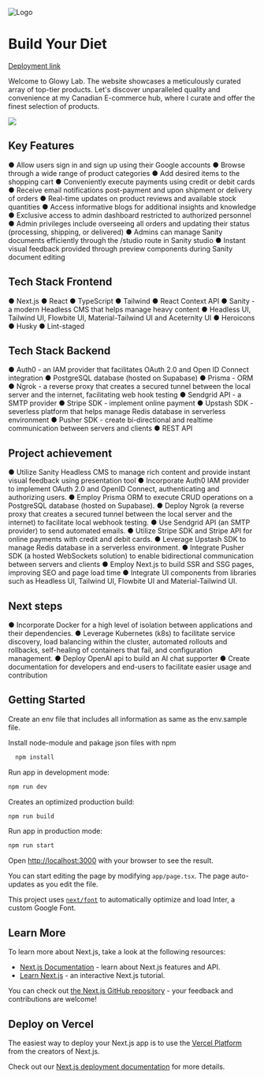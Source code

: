 ![Logo](https://res.cloudinary.com/dtdzvyf4s/image/upload/v1705736245/E-commerce/glowy-lab_azfonb.png)

# Build Your Diet

[Deployment link](https://glowylab.shop/)

Welcome to Glowy Lab. The website showcases a meticulously curated array of top-tier products. Let's discover unparalleled quality and convenience at my Canadian E-commerce hub, where I curate and offer the finest selection of products.

![](https://res.cloudinary.com/dtdzvyf4s/image/upload/v1706208265/glowy_nshjip.gif)

## Key Features

● Allow users sign in and sign up using their Google accounts
● Browse through a wide range of product categories
● Add desired items to the shopping cart
● Conveniently execute payments using credit or debit cards
● Receive email notifications post-payment and upon shipment or delivery of orders
● Real-time updates on product reviews and available stock quantities
● Access informative blogs for additional insights and knowledge
● Exclusive access to admin dashboard restricted to authorized personnel
● Admin privileges include overseeing all orders and updating their status (processing, shipping, or delivered)
● Admins can manage Sanity documents efficiently through the /studio route in Sanity studio
● Instant visual feedback provided through preview components during Sanity document editing

## Tech Stack Frontend

● Next.js
● React
● TypeScript
● Tailwind
● React Context API
● Sanity - a modern Headless CMS that helps manage heavy content
● Headless UI, Tailwind UI, Flowbite UI, Material-Tailwind UI and Aceternity UI
● Heroicons
● Husky
● Lint-staged

## Tech Stack Backend

● Auth0 - an IAM provider that facilitates OAuth 2.0 and Open ID Connect integration
● PostgreSQL database (hosted on Supabase)
● Prisma - ORM
● Ngrok - a reverse proxy that creates a secured tunnel between the local server and the internet, facilitating web hook testing
● Sendgrid API - a SMTP provider
● Stripe SDK - implement online payment
● Upstash SDK - severless platform that helps manage Redis database in serverless environment
● Pusher SDK - create bi-directional and realtime communication between servers and clients
● REST API

## Project achievement

● Utilize Sanity Headless CMS to manage rich content and provide instant visual feedback using presentation tool
● Incorporate Auth0 IAM provider to implement OAuth 2.0 and OpenID Connect, authenticating and authorizing users.
● Employ Prisma ORM to execute CRUD operations on a PostgreSQL database (hosted on Supabase).
● Deploy Ngrok (a reverse proxy that creates a secured tunnel between the local server and the internet) to facilitate local webhook testing.
● Use Sendgrid API (an SMTP provider) to send automated emails.
● Utilize Stripe SDK and Stripe API for online payments with credit and debit cards.
● Leverage Upstash SDK to manage Redis database in a serverless environment.
● Integrate Pusher SDK (a hosted WebSockets solution) to enable bidirectional communication between servers and clients
● Employ Next.js to build SSR and SSG pages, improving SEO and page load time
● Integrate UI components from libraries such as Headless UI, Tailwind UI, Flowbite UI and Material-Tailwind UI.

## Next steps

● Incorporate Docker for a high level of isolation between applications and their dependencies.
● Leverage Kubernetes (k8s) to facilitate service discovery, load balancing within the cluster, automated rollouts and rollbacks, self-healing of containers that fail, and configuration management.
● Deploy OpenAI api to build an AI chat supporter
● Create documentation for developers and end-users to facilitate easier usage and contribution

## Getting Started

Create an env file that includes all information as same as the env.sample file.

Install node-module and pakage json files with npm

```bash
  npm install
```

Run app in development mode:

```bash
npm run dev
```

Creates an optimized production build:

```bash
npm run build
```

Run app in production mode:

```bash
npm run start
```

Open [http://localhost:3000](http://localhost:3000) with your browser to see the result.

You can start editing the page by modifying `app/page.tsx`. The page auto-updates as you edit the file.

This project uses [`next/font`](https://nextjs.org/docs/basic-features/font-optimization) to automatically optimize and load Inter, a custom Google Font.

## Learn More

To learn more about Next.js, take a look at the following resources:

- [Next.js Documentation](https://nextjs.org/docs) - learn about Next.js features and API.
- [Learn Next.js](https://nextjs.org/learn) - an interactive Next.js tutorial.

You can check out [the Next.js GitHub repository](https://github.com/vercel/next.js/) - your feedback and contributions are welcome!

## Deploy on Vercel

The easiest way to deploy your Next.js app is to use the [Vercel Platform](https://vercel.com/new?utm_medium=default-template&filter=next.js&utm_source=create-next-app&utm_campaign=create-next-app-readme) from the creators of Next.js.

Check out our [Next.js deployment documentation](https://nextjs.org/docs/deployment) for more details.
